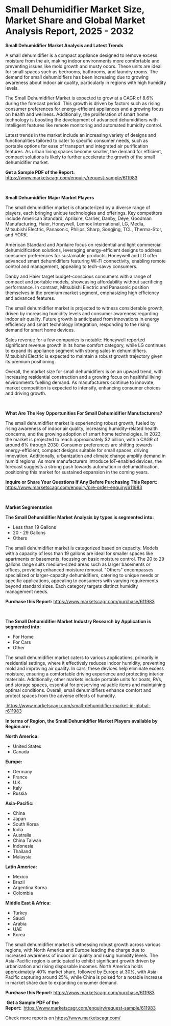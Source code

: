 <p><h1>Small Dehumidifier Market Size, Market Share and Global Market Analysis Report, 2025 - 2032</h1></p><p><strong>Small Dehumidifier Market Analysis and Latest Trends</strong></p>
<p><p>A small dehumidifier is a compact appliance designed to remove excess moisture from the air, making indoor environments more comfortable and preventing issues like mold growth and musty odors. These units are ideal for small spaces such as bedrooms, bathrooms, and laundry rooms. The demand for small dehumidifiers has been increasing due to growing awareness about indoor air quality, particularly in regions with high humidity levels.</p><p>The Small Dehumidifier Market is expected to grow at a CAGR of 8.6% during the forecast period. This growth is driven by factors such as rising consumer preferences for energy-efficient appliances and a growing focus on health and wellness. Additionally, the proliferation of smart home technology is boosting the development of advanced dehumidifiers with intelligent features like remote monitoring and automated humidity control. </p><p>Latest trends in the market include an increasing variety of designs and functionalities tailored to cater to specific consumer needs, such as portable options for ease of transport and integrated air purification features. As urban living spaces become smaller, the demand for efficient, compact solutions is likely to further accelerate the growth of the small dehumidifier market.</p></p>
<p><strong>Get a Sample PDF of the Report:&nbsp;</strong> <a href="https://www.marketscagr.com/enquiry/request-sample/611983?utm_campaign=2770&utm_medium=2&utm_source=Github&utm_content=ia&utm_term=04042025&utm_id=small-dehumidifier">https://www.marketscagr.com/enquiry/request-sample/611983</a></p>
<p>&nbsp;</p>
<p><strong>Small Dehumidifier Major Market Players</strong></p>
<p><p>The small dehumidifier market is characterized by a diverse range of players, each bringing unique technologies and offerings. Key competitors include American Standard, Aprilaire, Carrier, Danby, Deye, Goodman Manufacturing, Haier, Honeywell, Lennox International, LG, Media, Mitsubishi Electric, Panasonic, Philips, Sharp, Songjing, TCL, Therma-Stor, and YORK. </p><p>American Standard and Aprilaire focus on residential and light commercial dehumidification solutions, leveraging energy-efficient designs to address consumer preferences for sustainable products. Honeywell and LG offer advanced smart dehumidifiers featuring Wi-Fi connectivity, enabling remote control and management, appealing to tech-savvy consumers.</p><p>Danby and Haier target budget-conscious consumers with a range of compact and portable models, showcasing affordability without sacrificing performance. In contrast, Mitsubishi Electric and Panasonic position themselves in the premium market segment, emphasizing high efficiency and advanced features.</p><p>The small dehumidifier market is projected to witness considerable growth, driven by increasing humidity levels and consumer awareness regarding indoor air quality. Future growth is anticipated from innovations in energy efficiency and smart technology integration, responding to the rising demand for smart home devices. </p><p>Sales revenue for a few companies is notable: Honeywell reported significant revenue growth in its home comfort category, while LG continues to expand its appliance segment with strong sales in dehumidifiers. Mitsubishi Electric is expected to maintain a robust growth trajectory given its premium positioning.</p><p>Overall, the market size for small dehumidifiers is on an upward trend, with increasing residential construction and a growing focus on healthful living environments fuelling demand. As manufacturers continue to innovate, market competition is expected to intensify, enhancing consumer choices and driving growth.</p></p>
<p>&nbsp;</p>
<p><strong>What Are The Key Opportunities For Small Dehumidifier Manufacturers?</strong></p>
<p><p>The small dehumidifier market is experiencing robust growth, fueled by rising awareness of indoor air quality, increasing humidity-related health concerns, and the growing adoption of smart home technologies. In 2023, the market is projected to reach approximately $2 billion, with a CAGR of around 6% through 2030. Consumer preferences are shifting towards energy-efficient, compact designs suitable for small spaces, driving innovation. Additionally, urbanization and climate change amplify demand in humid regions. As more manufacturers introduce IoT-enabled devices, the forecast suggests a strong push towards automation in dehumidification, positioning this market for sustained expansion in the coming years.</p></p>
<p><strong>Inquire or Share Your Questions If Any Before Purchasing This Report:</strong> <a href="https://www.marketscagr.com/enquiry/pre-order-enquiry/611983?utm_campaign=2770&utm_medium=2&utm_source=Github&utm_content=ia&utm_term=04042025&utm_id=small-dehumidifier">https://www.marketscagr.com/enquiry/pre-order-enquiry/611983</a></p>
<p>&nbsp;</p>
<p><strong>Market Segmentation</strong></p>
<p><strong>The Small Dehumidifier Market Analysis by types is segmented into:</strong></p>
<p><ul><li>Less than 19 Gallons</li><li>20 - 29 Gallons</li><li>Others</li></ul></p>
<p><p>The small dehumidifier market is categorized based on capacity. Models with a capacity of less than 19 gallons are ideal for smaller spaces like apartments or basements, focusing on basic moisture control. The 20 to 29 gallons range suits medium-sized areas such as larger basements or offices, providing enhanced moisture removal. "Others" encompasses specialized or larger-capacity dehumidifiers, catering to unique needs or specific applications, appealing to consumers with varying requirements beyond standard sizes. Each category targets distinct humidity management needs.</p></p>
<p><strong>Purchase this Report:&nbsp;</strong><a href="https://www.marketscagr.com/purchase/611983?utm_campaign=2770&utm_medium=2&utm_source=Github&utm_content=ia&utm_term=04042025&utm_id=small-dehumidifier">https://www.marketscagr.com/purchase/611983</a></p>
<p>&nbsp;</p>
<p><strong>The Small Dehumidifier Market Industry Research by Application is segmented into:</strong></p>
<p><ul><li>For Home</li><li>For Cars</li><li>Other</li></ul></p>
<p><p>The small dehumidifier market caters to various applications, primarily in residential settings, where it effectively reduces indoor humidity, preventing mold and improving air quality. In cars, these devices help eliminate excess moisture, ensuring a comfortable driving experience and protecting interior materials. Additionally, other markets include portable units for boats, RVs, and storage spaces, essential for preserving valuable items and maintaining optimal conditions. Overall, small dehumidifiers enhance comfort and protect spaces from the adverse effects of humidity.</p></p>
<p><a href="https://www.marketscagr.com/small-dehumidifier-market-in-global-r611983?utm_campaign=2770&utm_medium=2&utm_source=Github&utm_content=ia&utm_term=04042025&utm_id=small-dehumidifier">&nbsp;https://www.marketscagr.com/small-dehumidifier-market-in-global-r611983</a></p>
<p><strong>In terms of Region, the Small Dehumidifier Market Players available by Region are:</strong></p>
<p>
    <p> <strong> North America: </strong>
        <ul>
            <li>United States</li>
            <li>Canada</li>
        </ul>
        </p> 
    <p> <strong> Europe: </strong>
        <ul>
            <li>Germany</li>
            <li>France</li>
            <li>U.K.</li>
            <li>Italy</li>
            <li>Russia</li>
        </ul>
        </p> 
    <p> <strong> Asia-Pacific: </strong>
        <ul>
            <li>China</li>
            <li>Japan</li>
            <li>South Korea</li>
            <li>India</li>
            <li>Australia</li>
            <li>China Taiwan</li>
            <li>Indonesia</li>
            <li>Thailand</li>
            <li>Malaysia</li>
        </ul>
        </p> 
    <p> <strong> Latin America: </strong>
        <ul>
            <li>Mexico</li>
            <li>Brazil</li>
            <li>Argentina Korea</li>
            <li>Colombia</li>
        </ul>
        </p> 
    <p> <strong> Middle East & Africa: </strong>
        <ul>
            <li>Turkey</li>
            <li>Saudi</li>
            <li>Arabia</li>
            <li>UAE</li>
            <li>Korea</li>
        </ul>
    </p>
    </p>
<p><p>The small dehumidifier market is witnessing robust growth across various regions, with North America and Europe leading the charge due to increased awareness of indoor air quality and rising humidity levels. The Asia-Pacific region is anticipated to exhibit significant growth driven by urbanization and rising disposable incomes. North America holds approximately 40% market share, followed by Europe at 30%, with Asia-Pacific capturing around 25%, while China is poised for a notable increase in market share due to expanding consumer demand.</p></p>
<p><strong>Purchase this Report: </strong><a href="https://www.marketscagr.com/purchase/611983?utm_campaign=2770&utm_medium=2&utm_source=Github&utm_content=ia&utm_term=04042025&utm_id=small-dehumidifier">https://www.marketscagr.com/purchase/611983</a></p>
<p>&nbsp;<strong>Get a Sample PDF of the Report:&nbsp;&nbsp;</strong><a href="https://www.marketscagr.com/enquiry/request-sample/611983?utm_campaign=2770&utm_medium=2&utm_source=Github&utm_content=ia&utm_term=04042025&utm_id=small-dehumidifier">https://www.marketscagr.com/enquiry/request-sample/611983</a></p>
<p><strong></strong></p>
<p>Check more reports on <a href="https://www.marketscagr.com/?utm_campaign=2770&utm_medium=2&utm_source=Github&utm_content=ia&utm_term=04042025&utm_id=small-dehumidifier">https://www.marketscagr.com/</a></p>